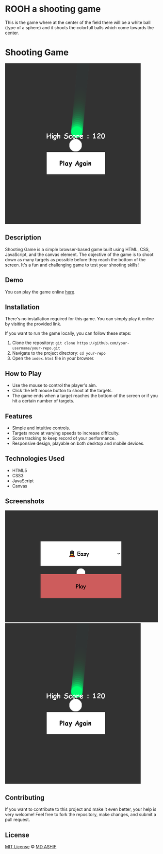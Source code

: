 # ROOH a shooting game
This is the game where at the center of the field there will be a white ball (type of a sphere) and it shoots the colorfull balls which come towards the center.


# Shooting Game

![Game Screenshot](screenshot.png)

## Description

Shooting Game is a simple browser-based game built using HTML, CSS, JavaScript, and the canvas element. The objective of the game is to shoot down as many targets as possible before they reach the bottom of the screen. It's a fun and challenging game to test your shooting skills!

## Demo

You can play the game online [here](http://127.0.0.1:5500/index.html).
## Installation

There's no installation required for this game. You can simply play it online by visiting the provided link.

If you want to run the game locally, you can follow these steps:

1. Clone the repository: `git clone https://github.com/your-username/your-repo.git`
2. Navigate to the project directory: `cd your-repo`
3. Open the `index.html` file in your browser.

## How to Play

- Use the mouse to control the player's aim.
- Click the left mouse button to shoot at the targets.
- The game ends when a target reaches the bottom of the screen or if you hit a certain number of targets.

## Features

- Simple and intuitive controls.
- Targets move at varying speeds to increase difficulty.
- Score tracking to keep record of your performance.
- Responsive design, playable on both desktop and mobile devices.

## Technologies Used

- HTML5
- CSS3
- JavaScript
- Canvas

## Screenshots

![Gameplay Screenshot 1](screenshot1.png)
![Gameplay Screenshot 2](screenshot.png)

## Contributing

If you want to contribute to this project and make it even better, your help is very welcome! Feel free to fork the repository, make changes, and submit a pull request.

## License

[MIT License](LICENSE) © [MD ASHIF](https://github.com/Asif12as)

